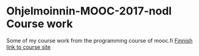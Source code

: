 # Ohjelmoinnin-MOOC-2017-nodl Course work
Some of my course work from the programming course of mooc.fi 
[Finnish link to course site](https://2017-ohjelmointi.github.io/)
